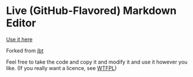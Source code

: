 # Live (GitHub-Flavored) Markdown Editor

[Use it here](http://saturngod.github.io/markdown-editor)

Forked from [jbt](https://github.com/jbt/markdown-editor)

Feel free to take the code and copy it and modify it and use it however you like. (If you really want a licence, see [WTFPL](http://www.wtfpl.net/txt/copying/))

